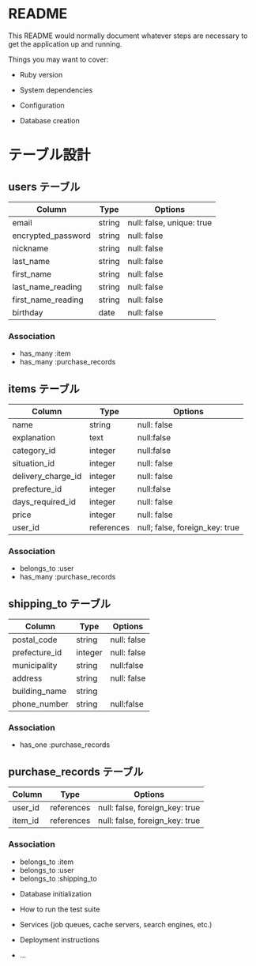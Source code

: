 # README

This README would normally document whatever steps are necessary to get the
application up and running.

Things you may want to cover:

* Ruby version

* System dependencies

* Configuration

* Database creation
# テーブル設計

## users テーブル

| Column                    | Type    | Options                   |
| ------------------------- | ------  | ------------------------- |
| email                     | string  | null: false, unique: true |
| encrypted_password        | string  | null: false               |
| nickname                  | string  | null: false               |
| last_name                 | string  | null: false               |
| first_name                | string  | null: false               |
| last_name_reading         | string  | null: false               |
| first_name_reading        | string  | null: false               |
| birthday                  | date    | null: false               |

### Association
- has_many :item
- has_many :purchase_records

## items テーブル

| Column               | Type       |Options                         |
| -------------------- | ---------- |------------------------------- |
| name                 | string     | null: false                    |
| explanation          | text       | null:false                     |
| category_id          | integer    | null:false                     |
| situation_id         | integer    | null: false                    |
| delivery_charge_id   | integer    | null: false                    |
| prefecture_id        | integer    | null:false                     |
| days_required_id     | integer    | null: false                    |
| price                | integer    | null: false                    |
| user_id              | references | null; false, foreign_key: true |

### Association
- belongs_to :user
- has_many :purchase_records

## shipping_to テーブル

| Column             | Type       | Options                        |
| ------------------ | ---------- | ------------------------------ |
| postal_code        | string     | null: false                    |
| prefecture_id      | integer    | null: false                    |
| municipality       | string     | null:false                     |
| address            | string     | null: false                    |
| building_name      | string     |                                |
| phone_number       | string     | null:false                     |

### Association
- has_one :purchase_records


## purchase_records テーブル

| Column       | Type           | Options                             |
| ------------ | -------------- | ----------------------------------- |
| user_id      | references     | null: false, foreign_key: true      |
| item_id      | references     | null: false, foreign_key: true      |

### Association
- belongs_to :item
- belongs_to :user
- belongs_to :shipping_to

* Database initialization

* How to run the test suite

* Services (job queues, cache servers, search engines, etc.)

* Deployment instructions

* ...
